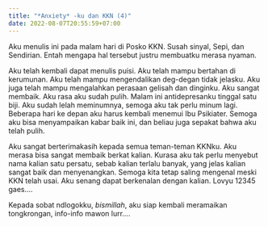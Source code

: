 ```yaml
---
title: "*Anxiety* -ku dan KKN (4)"
date: 2022-08-07T20:55:59+07:00
---
```

Aku menulis ini pada malam hari di Posko KKN. Susah sinyal, Sepi, dan Sendirian. Entah mengapa hal tersebut justru membuatku merasa nyaman.  

Aku telah kembali dapat menulis puisi. Aku telah mampu bertahan di kerumunan. Aku telah mampu mengendalikan deg-degan tidak jelasku. Aku juga telah mampu mengalahkan perasaan gelisah dan dinginku. Aku sangat membaik. Aku rasa aku sudah pulih. Malam ini antidepresanku tinggal satu biji. Aku sudah lelah meminumnya, semoga aku tak perlu minum lagi. Beberapa hari ke depan aku harus kembali menemui Ibu Psikiater. Semoga aku bisa menyampaikan kabar baik ini, dan beliau juga sepakat bahwa aku telah pulih.  

Aku sangat berterimakasih kepada semua teman-teman KKNku. Aku merasa bisa sangat membaik berkat kalian. Kurasa aku tak perlu menyebut nama kalian satu persatu, sebab kalian terlalu banyak, yang jelas kalian sangat baik dan menyenangkan. Semoga kita tetap saling mengenal meski KKN telah usai. Aku senang dapat berkenalan dengan kalian. Lovyu 12345 gaes....  

Kepada sobat ndlogokku, *bismillah*, aku siap kembali meramaikan tongkrongan, info-info mawon lurr....
